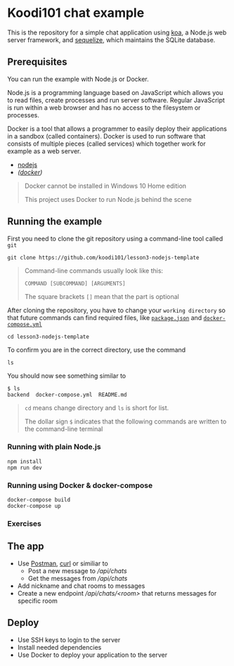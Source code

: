 # Koodi101 chat example

This is the repository for a simple chat application using
[koa](http://koajs.com/), a Node.js web server framework, and [sequelize](http://docs.sequelizejs.com/), which maintains the SQLite database.

## Prerequisites

You can run the example with Node.js or Docker.

Node.js is a programming language based on JavaScript which allows you to read files, create processes and run server software. Regular JavaScript is run within a web browser and has no access to the filesystem or processes.

Docker is a tool that allows a programmer to easily deploy their applications in a sandbox (called containers). Docker is used to run software that consists of multiple pieces (called services) which together work for example as a web server.

- [nodejs](http://nodejs.org)
- _([docker](http://docker.com))_

> Docker cannot be installed in Windows 10 Home edition
>
> This project uses Docker to run Node.js behind the scene

## Running the example

First you need to clone the git repository using a command-line tool called `git`

    git clone https://github.com/koodi101/lesson3-nodejs-template

> Command-line commands usually look like this:
>
>     COMMAND [SUBCOMMAND] [ARGUMENTS]
>
> The square brackets `[]` mean that the part is optional

After cloning the repository, you have to change your `working directory` so that future commands can find required files, like [`package.json`](backend/package.json) and [`docker-compose.yml`](docker-compose.yml)

    cd lesson3-nodejs-template

To confirm you are in the correct directory, use the command

    ls

You should now see something similar to

    $ ls
    backend  docker-compose.yml  README.md

> `cd` means change directory and `ls` is short for list.
>
> The dollar sign `$` indicates that the following commands are written to the command-line terminal

### Running with plain Node.js

    npm install
    npm run dev

### Running using Docker & docker-compose

    docker-compose build
    docker-compose up

### Exercises

## The app

- Use [Postman](https://www.getpostman.com/), [curl](https://linux.die.net/man/1/curl) or similiar to
  - Post a new message to _/api/chats_
  - Get the messages from _/api/chats_
- Add nickname and chat rooms to messages
- Create a new endpoint _/api/chats/\<room\>_ that returns messages for specific room

## Deploy

- Use SSH keys to login to the server
- Install needed dependencies
- Use Docker to deploy your application to the server
